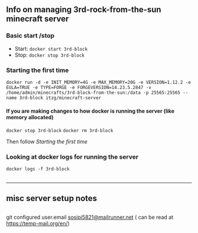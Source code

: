 ## Info on managing 3rd-rock-from-the-sun minecraft server

### Basic start /stop

- Start: `docker start 3rd-block`
- Stop: `docker stop 3rd-block`

### Starting the first time


`docker run -d -e INIT_MEMORY=4G -e MAX_MEMORY=20G -e VERSION=1.12.2 -e EULA=TRUE -e TYPE=FORGE -e FORGEVERSION=14.23.5.2847 -v /home/admin/minecrafts/3rd-block-from-the-sun:/data -p 25565:25565 --name 3rd-block itzg/minecraft-server`


#### If you are making changes to how docker is running the server (like memory allocated) 


`docker stop 3rd-block`
`docker rm 3rd-block`

Then follow _Starting the first time_

### Looking at docker logs for running the server

`docker logs -f 3rd-block`



##


--- 

## misc server setup notes
## 

git configured user.email sosipi5821@mailrunner.net ( can be read at https://temp-mail.org/en/)

